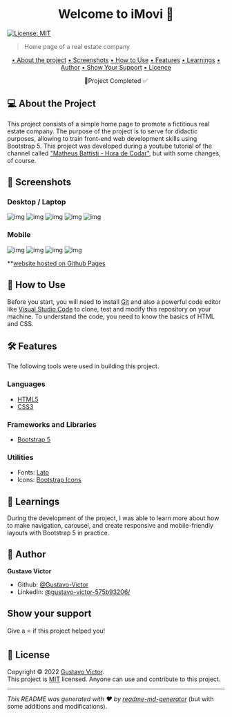 <h1 align="center">Welcome to iMovi 👋</h1>
<p>
  <a href="./LICENSE" target="_blank">
    <img alt="License: MIT" src="https://img.shields.io/badge/License-MIT-yellow.svg" />
  </a>
</p>

> Home page of a real estate company

<p align='center'>
    <a href='#about-the-project'>• About the project</a>  
    <a href='#screenshots'>• Screenshots</a>  
    <a href='#how-to-use'>• How to Use</a>  
    <a href='#features'>• Features</a>    
    <a href='#learnings'>• Learnings</a>
    <a href='#author'>• Author</a>  
    <a href='#show-your-support'>• Show Your Support</a>
    <a href='#license'>• Licence</a>    
</p>

<p align='center'>🚀Project Completed ✅ </p>

## 💻 About the Project

This project consists of a simple home page to promote a fictitious real estate company. The purpose of the project is to serve for didactic purposes, allowing to train front-end web development skills using Bootstrap 5. This project was developed during a youtube tutorial of the channel called ["Matheus Battisti - Hora de Codar"](https://www.youtube.com/c/MatheusBattisti), but with some changes, of course.

## 🎨 Screenshots
### Desktop / Laptop 

![img](./src/img/screenshots/screenshot1.png)
![img](./src/img/screenshots/screenshot2.png)
![img](./src/img/screenshots/screenshot3.png)
![img](./src/img/screenshots/screenshot4.png)
![img](./src/img/screenshots/screenshot5.png)
### Mobile 
![img](./src/img/screenshots/screenshot6.png)
![img](./src/img/screenshots/screenshot7.png)
![img](./src/img/screenshots/screenshot8.png)
![img](./src/img/screenshots/screenshot9.png)

**[website hosted on Github Pages](https://gustavo-victor.github.io/imovi/#) 


## 🚀 How to Use

Before you start, you will need to install [Git](https://git-scm.com/) and also a powerful code editor like [Visual Studio Code](https://code.visualstudio.com/) to clone, test and modify this repository on your machine. To understand the code, you need to know the basics of HTML and CSS.

## 🛠 Features

The following tools were used in building this project.
### Languages 
- [HTML5](https://developer.mozilla.org/pt-BR/docs/Web/HTML)
- [CSS3](https://developer.mozilla.org/pt-BR/docs/Web/CSS) 
### Frameworks and Libraries
- [Bootstrap 5](https://getbootstrap.com/)
### Utilities
- Fonts: [Lato](https://fonts.google.com/specimen/Lato?query=Lato)
- Icons: [Bootstrap Icons](https://icons.getbootstrap.com/)

## 🏅 Learnings

During the development of the project, I was able to learn more about how to make navigation, carousel, and create responsive and mobile-friendly layouts with Bootstrap 5 in practice.
## 👤 Author

**Gustavo Victor**

* Github: [@Gustavo-Victor](https://github.com/Gustavo-Victor)
* LinkedIn: [@gustavo-victor-575b93206\/](https://linkedin.com/in/gustavo-victor-575b93206\/)

## Show your support

Give a ⭐️ if this project helped you!

## 📝 License

Copyright © 2022 [Gustavo Victor](https://github.com/Gustavo-Victor).<br />
This project is [MIT](./LICENSE) licensed. Anyone can use and contribute to this project.

***
_This README was generated with ❤️ by [readme-md-generator](https://github.com/kefranabg/readme-md-generator)_ (but with some additions and modifications). 

